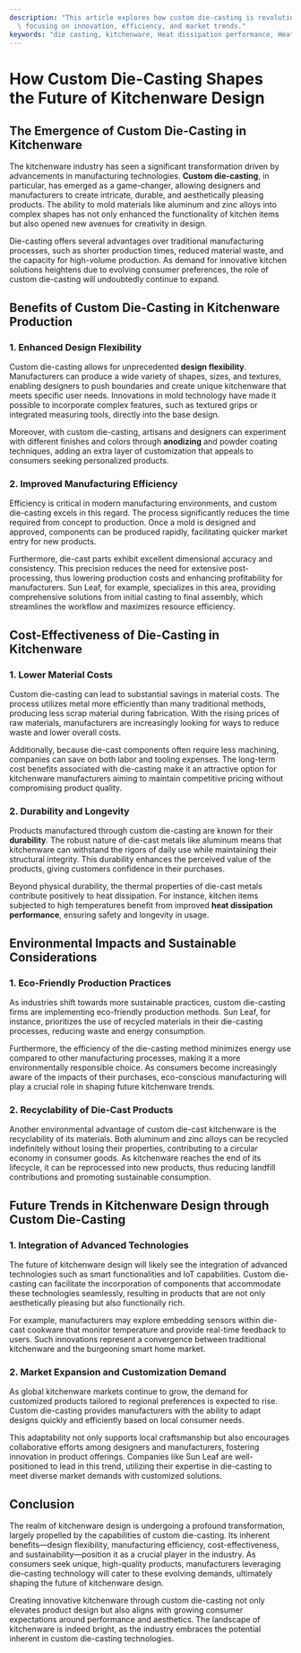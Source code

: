 ```yaml
---
description: "This article explores how custom die-casting is revolutionizing kitchenware design,\
  \ focusing on innovation, efficiency, and market trends."
keywords: "die casting, kitchenware, Heat dissipation performance, Heat sink"
---
```

# How Custom Die-Casting Shapes the Future of Kitchenware Design

## The Emergence of Custom Die-Casting in Kitchenware

The kitchenware industry has seen a significant transformation driven by advancements in manufacturing technologies. **Custom die-casting**, in particular, has emerged as a game-changer, allowing designers and manufacturers to create intricate, durable, and aesthetically pleasing products. The ability to mold materials like aluminum and zinc alloys into complex shapes has not only enhanced the functionality of kitchen items but also opened new avenues for creativity in design. 

Die-casting offers several advantages over traditional manufacturing processes, such as shorter production times, reduced material waste, and the capacity for high-volume production. As demand for innovative kitchen solutions heightens due to evolving consumer preferences, the role of custom die-casting will undoubtedly continue to expand.

## Benefits of Custom Die-Casting in Kitchenware Production

### 1. Enhanced Design Flexibility

Custom die-casting allows for unprecedented **design flexibility**. Manufacturers can produce a wide variety of shapes, sizes, and textures, enabling designers to push boundaries and create unique kitchenware that meets specific user needs. Innovations in mold technology have made it possible to incorporate complex features, such as textured grips or integrated measuring tools, directly into the base design.

Moreover, with custom die-casting, artisans and designers can experiment with different finishes and colors through **anodizing** and powder coating techniques, adding an extra layer of customization that appeals to consumers seeking personalized products.

### 2. Improved Manufacturing Efficiency

Efficiency is critical in modern manufacturing environments, and custom die-casting excels in this regard. The process significantly reduces the time required from concept to production. Once a mold is designed and approved, components can be produced rapidly, facilitating quicker market entry for new products. 

Furthermore, die-cast parts exhibit excellent dimensional accuracy and consistency. This precision reduces the need for extensive post-processing, thus lowering production costs and enhancing profitability for manufacturers. Sun Leaf, for example, specializes in this area, providing comprehensive solutions from initial casting to final assembly, which streamlines the workflow and maximizes resource efficiency.

## Cost-Effectiveness of Die-Casting in Kitchenware

### 1. Lower Material Costs

Custom die-casting can lead to substantial savings in material costs. The process utilizes metal more efficiently than many traditional methods, producing less scrap material during fabrication. With the rising prices of raw materials, manufacturers are increasingly looking for ways to reduce waste and lower overall costs.

Additionally, because die-cast components often require less machining, companies can save on both labor and tooling expenses. The long-term cost benefits associated with die-casting make it an attractive option for kitchenware manufacturers aiming to maintain competitive pricing without compromising product quality.

### 2. Durability and Longevity

Products manufactured through custom die-casting are known for their **durability**. The robust nature of die-cast metals like aluminum means that kitchenware can withstand the rigors of daily use while maintaining their structural integrity. This durability enhances the perceived value of the products, giving customers confidence in their purchases.

Beyond physical durability, the thermal properties of die-cast metals contribute positively to heat dissipation. For instance, kitchen items subjected to high temperatures benefit from improved **heat dissipation performance**, ensuring safety and longevity in usage.

## Environmental Impacts and Sustainable Considerations

### 1. Eco-Friendly Production Practices

As industries shift towards more sustainable practices, custom die-casting firms are implementing eco-friendly production methods. Sun Leaf, for instance, prioritizes the use of recycled materials in their die-casting processes, reducing waste and energy consumption.

Furthermore, the efficiency of the die-casting method minimizes energy use compared to other manufacturing processes, making it a more environmentally responsible choice. As consumers become increasingly aware of the impacts of their purchases, eco-conscious manufacturing will play a crucial role in shaping future kitchenware trends.

### 2. Recyclability of Die-Cast Products

Another environmental advantage of custom die-cast kitchenware is the recyclability of its materials. Both aluminum and zinc alloys can be recycled indefinitely without losing their properties, contributing to a circular economy in consumer goods. As kitchenware reaches the end of its lifecycle, it can be reprocessed into new products, thus reducing landfill contributions and promoting sustainable consumption.

## Future Trends in Kitchenware Design through Custom Die-Casting

### 1. Integration of Advanced Technologies

The future of kitchenware design will likely see the integration of advanced technologies such as smart functionalities and IoT capabilities. Custom die-casting can facilitate the incorporation of components that accommodate these technologies seamlessly, resulting in products that are not only aesthetically pleasing but also functionally rich.

For example, manufacturers may explore embedding sensors within die-cast cookware that monitor temperature and provide real-time feedback to users. Such innovations represent a convergence between traditional kitchenware and the burgeoning smart home market.

### 2. Market Expansion and Customization Demand

As global kitchenware markets continue to grow, the demand for customized products tailored to regional preferences is expected to rise. Custom die-casting provides manufacturers with the ability to adapt designs quickly and efficiently based on local consumer needs. 

This adaptability not only supports local craftsmanship but also encourages collaborative efforts among designers and manufacturers, fostering innovation in product offerings. Companies like Sun Leaf are well-positioned to lead in this trend, utilizing their expertise in die-casting to meet diverse market demands with customized solutions.

## Conclusion

The realm of kitchenware design is undergoing a profound transformation, largely propelled by the capabilities of custom die-casting. Its inherent benefits—design flexibility, manufacturing efficiency, cost-effectiveness, and sustainability—position it as a crucial player in the industry. As consumers seek unique, high-quality products, manufacturers leveraging die-casting technology will cater to these evolving demands, ultimately shaping the future of kitchenware design.

Creating innovative kitchenware through custom die-casting not only elevates product design but also aligns with growing consumer expectations around performance and aesthetics. The landscape of kitchenware is indeed bright, as the industry embraces the potential inherent in custom die-casting technologies.
